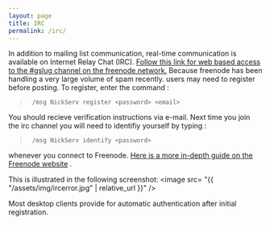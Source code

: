 ```yaml
---
layout: page
title: IRC
permalink: /irc/
---
```

In addition to mailing list communication, real-time communication is available on Internet Relay Chat (IRC). [Follow this link for web based access to the #gslug channel on the freenode network.][gslugchannel] Because freenode has been handling a very large volume of spam recently. users may need to register before posting.  To register, enter the command :

>      /msg NickServ register <password> <email>

You should recieve verification instructions via e-mail.  Next time you join the irc channel you will need to identifiy yourself by typing :

>      /msg NickServ identify <password>

whenever you connect to Freenode. [Here is a more in-depth guide on the Freenode website][regguide] . 

This is illustrated in the following screenshot:
<image src= "{{ "/assets/img/ircerror.jpg" | relative_url }}" />
 
Most desktop clients provide for automatic authentication after initial registration.


[gslugchannel]: https://webchat.freenode.net/?channels=%23gslug
[regguide]: https://freenode.net/kb/answer/registration
